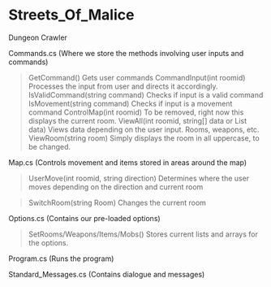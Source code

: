 # Streets_Of_Malice
Dungeon Crawler

Commands.cs (Where we store the methods involving user inputs and commands)
>GetCommand() Gets user commands
>CommandInput(int roomid) Processes the input from user and directs it accordingly.
>IsValidCommand(string command) Checks if input is a valid command
>IsMovement(string command) Checks if input is a movement command
>ControlMap(int roomid) To be removed, right now this displays the current room.
>ViewAll(int roomid, string[] data or List<string> data) Views data depending on the user input. Rooms, weapons, etc.
>ViewRoom(string room) Simply displays the room in all uppercase, to be changed.




Map.cs (Controls movement and items stored in areas around the map)
>UserMove(int roomid, string direction) Determines where the user moves depending on the direction and current room

>SwitchRoom(string Room) Changes the current room

Options.cs (Contains our pre-loaded options)
>SetRooms/Weapons/Items/Mobs() Stores current lists and arrays for the options.

Program.cs (Runs the program)

Standard_Messages.cs (Contains dialogue and messages)
